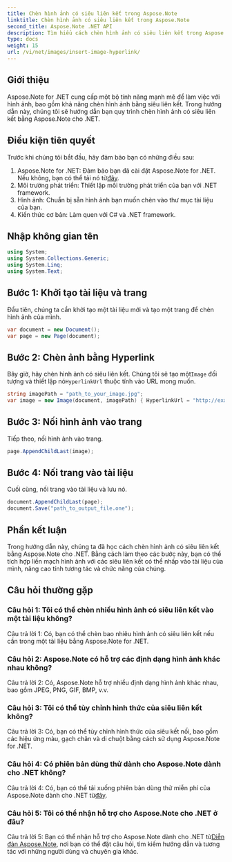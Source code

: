 ```yaml
---
title: Chèn hình ảnh có siêu liên kết trong Aspose.Note
linktitle: Chèn hình ảnh có siêu liên kết trong Aspose.Note
second_title: Aspose.Note .NET API
description: Tìm hiểu cách chèn hình ảnh có siêu liên kết trong Aspose.Note cho .NET một cách dễ dàng. Tăng cường tính tương tác của tài liệu với hình ảnh có thể nhấp vào.
type: docs
weight: 15
url: /vi/net/images/insert-image-hyperlink/
---
```

## Giới thiệu

Aspose.Note for .NET cung cấp một bộ tính năng mạnh mẽ để làm việc với hình ảnh, bao gồm khả năng chèn hình ảnh bằng siêu liên kết. Trong hướng dẫn này, chúng tôi sẽ hướng dẫn bạn quy trình chèn hình ảnh có siêu liên kết bằng Aspose.Note cho .NET.

## Điều kiện tiên quyết

Trước khi chúng tôi bắt đầu, hãy đảm bảo bạn có những điều sau:

1.  Aspose.Note for .NET: Đảm bảo bạn đã cài đặt Aspose.Note for .NET. Nếu không, bạn có thể tải nó từ[đây](https://releases.aspose.com/note/net/).
2. Môi trường phát triển: Thiết lập môi trường phát triển của bạn với .NET framework.
3. Hình ảnh: Chuẩn bị sẵn hình ảnh bạn muốn chèn vào thư mục tài liệu của bạn.
4. Kiến thức cơ bản: Làm quen với C# và .NET framework.

## Nhập không gian tên

```csharp
using System;
using System.Collections.Generic;
using System.Linq;
using System.Text;
```

## Bước 1: Khởi tạo tài liệu và trang

Đầu tiên, chúng ta cần khởi tạo một tài liệu mới và tạo một trang để chèn hình ảnh của mình.

```csharp
var document = new Document();
var page = new Page(document);
```

## Bước 2: Chèn ảnh bằng Hyperlink

Bây giờ, hãy chèn hình ảnh có siêu liên kết. Chúng tôi sẽ tạo một`Image` đối tượng và thiết lập nó`HyperlinkUrl` thuộc tính vào URL mong muốn.

```csharp
string imagePath = "path_to_your_image.jpg";
var image = new Image(document, imagePath) { HyperlinkUrl = "http://example.com" };
```

## Bước 3: Nối hình ảnh vào trang

Tiếp theo, nối hình ảnh vào trang.

```csharp
page.AppendChildLast(image);
```

## Bước 4: Nối trang vào tài liệu

Cuối cùng, nối trang vào tài liệu và lưu nó.

```csharp
document.AppendChildLast(page);
document.Save("path_to_output_file.one");
```

## Phần kết luận

Trong hướng dẫn này, chúng ta đã học cách chèn hình ảnh có siêu liên kết bằng Aspose.Note cho .NET. Bằng cách làm theo các bước này, bạn có thể tích hợp liền mạch hình ảnh với các siêu liên kết có thể nhấp vào tài liệu của mình, nâng cao tính tương tác và chức năng của chúng.

## Câu hỏi thường gặp

### Câu hỏi 1: Tôi có thể chèn nhiều hình ảnh có siêu liên kết vào một tài liệu không?

Câu trả lời 1: Có, bạn có thể chèn bao nhiêu hình ảnh có siêu liên kết nếu cần trong một tài liệu bằng Aspose.Note for .NET.

### Câu hỏi 2: Aspose.Note có hỗ trợ các định dạng hình ảnh khác nhau không?

Câu trả lời 2: Có, Aspose.Note hỗ trợ nhiều định dạng hình ảnh khác nhau, bao gồm JPEG, PNG, GIF, BMP, v.v.

### Câu hỏi 3: Tôi có thể tùy chỉnh hình thức của siêu liên kết không?

Câu trả lời 3: Có, bạn có thể tùy chỉnh hình thức của siêu kết nối, bao gồm các hiệu ứng màu, gạch chân và di chuột bằng cách sử dụng Aspose.Note for .NET.

### Câu hỏi 4: Có phiên bản dùng thử dành cho Aspose.Note dành cho .NET không?

 Câu trả lời 4: Có, bạn có thể tải xuống phiên bản dùng thử miễn phí của Aspose.Note dành cho .NET từ[đây](https://releases.aspose.com/).

### Câu hỏi 5: Tôi có thể nhận hỗ trợ cho Aspose.Note cho .NET ở đâu?

 Câu trả lời 5: Bạn có thể nhận hỗ trợ cho Aspose.Note dành cho .NET từ[Diễn đàn Aspose.Note](https://forum.aspose.com/c/note/28), nơi bạn có thể đặt câu hỏi, tìm kiếm hướng dẫn và tương tác với những người dùng và chuyên gia khác.